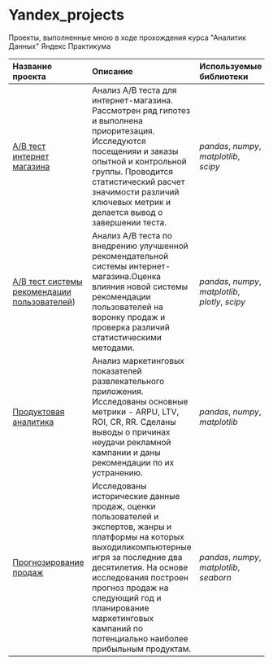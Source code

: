 # Yandex_projects

Проекты, выполненные мною в ходе прохождения курса "Аналитик Данных" Яндекс Практикума

| Название проекта | Описание | Используемые библиотеки | 
| :---------------------- | :---------------------- | :---------------------- |
| [A/B тест интернет магазина](https://github.com/eyungelson/Yandex_projects/blob/main/AB%20Tests/Internet_store_AB_test.ipynb) | Анализ А/В теста для интернет-магазина. Рассмотрен ряд гипотез и выполнена приоритезация. Исследуются посещенияи и заказы опытной и контрольной группы. Проводится статистический расчет значимости различий ключевых метрик и делается вывод о завершении теста.| *pandas*, *numpy*, *matplotlib*, *scipy* |
| [A/B тест системы рекомендации пользователей](https://github.com/eyungelson/Yandex_projects/blob/main/AB%20Tests/Recommender_system_AB_test.ipynb)) | Анализ A/B теста по внедрению улучшенной рекомендательной системы интернет-магазина.Оценка влияния новой системы рекомендации пользователей на воронку продаж и проверка различий статистическими методами.| *pandas*, *numpy*, *matplotlib*, *plotly*, *scipy* |
| [Продуктовая аналитика](https://github.com/eyungelson/Yandex_projects/blob/main/product_analytics/Product%20analytics.ipynb) | Анализ маркетинговых показателей развлекательного приложения. Исследованы основные метрики - ARPU, LTV, ROI, CR, RR. Сделаны выводы о причинах неудачи рекламной кампании и даны рекомендации по их устранению.| *pandas*, *numpy*, *matplotlib* |
| [Прогнозирование продаж](https://github.com/eyungelson/Yandex_projects/blob/main/videogames/video_games.ipynb) | Исследованы исторические данные продаж, оценки пользователей и экспертов, жанры и платформы на которых выходиликомпьютерные игря за последние два десятилетия. На основе исследования построен прогноз продаж на следующий год и планирование маркетинговых кампаний по потенциально наиболее прибыльным продуктам.| *pandas*, *numpy*, *matplotlib*, *seaborn*|
